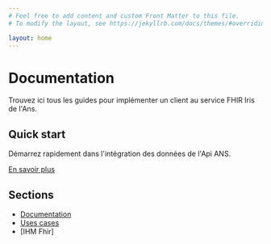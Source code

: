 ```yaml
---
# Feel free to add content and custom Front Matter to this file.
# To modify the layout, see https://jekyllrb.com/docs/themes/#overriding-theme-defaults

layout: home
---
```


# Documentation

Trouvez ici tous les guides pour implémenter un client au service FHIR Iris de l'Ans.

## Quick start

Démarrez rapidement dans l'intégration des données de l'Api ANS. 

[En savoir plus](pages/quick-start/readme.md)

## Sections

* [Documentation](pages/documentation/index)
* [Uses cases](pages/use-cases/index)
* [IHM Fhir]


